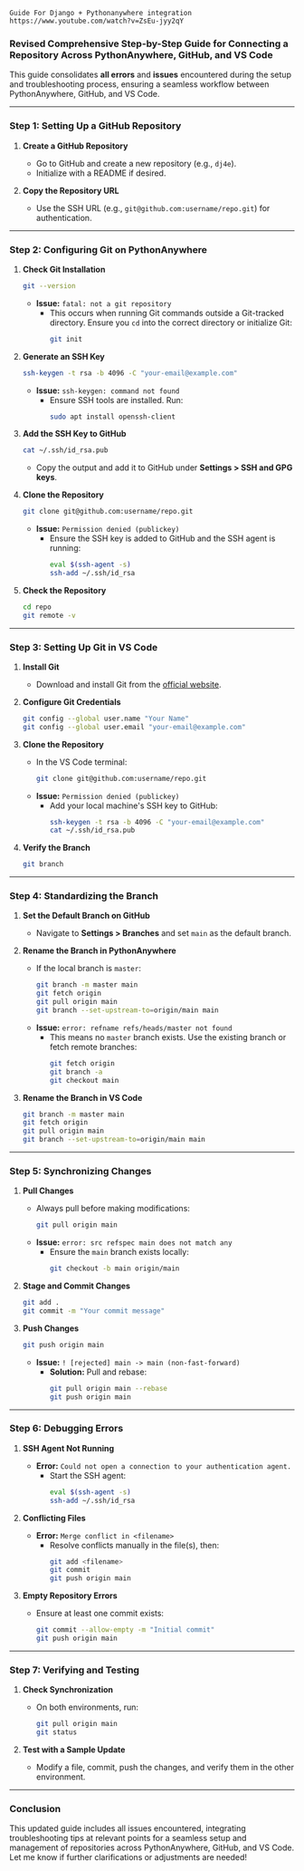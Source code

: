 
```
Guide For Django + Pythonanywhere integration
https://www.youtube.com/watch?v=ZsEu-jyy2qY
```

### **Revised Comprehensive Step-by-Step Guide for Connecting a Repository Across PythonAnywhere, GitHub, and VS Code**

This guide consolidates **all errors** and **issues** encountered during the setup and troubleshooting process, ensuring a seamless workflow between PythonAnywhere, GitHub, and VS Code.

---

### **Step 1: Setting Up a GitHub Repository**
1. **Create a GitHub Repository**
   - Go to GitHub and create a new repository (e.g., `dj4e`).
   - Initialize with a README if desired.

2. **Copy the Repository URL**
   - Use the SSH URL (e.g., `git@github.com:username/repo.git`) for authentication.

---

### **Step 2: Configuring Git on PythonAnywhere**
1. **Check Git Installation**
   ```bash
   git --version
   ```
   - **Issue:** `fatal: not a git repository`
     - This occurs when running Git commands outside a Git-tracked directory. Ensure you `cd` into the correct directory or initialize Git:
       ```bash
       git init
       ```

2. **Generate an SSH Key**
   ```bash
   ssh-keygen -t rsa -b 4096 -C "your-email@example.com"
   ```
   - **Issue:** `ssh-keygen: command not found`
     - Ensure SSH tools are installed. Run:
       ```bash
       sudo apt install openssh-client
       ```

3. **Add the SSH Key to GitHub**
   ```bash
   cat ~/.ssh/id_rsa.pub
   ```
   - Copy the output and add it to GitHub under **Settings > SSH and GPG keys**.

4. **Clone the Repository**
   ```bash
   git clone git@github.com:username/repo.git
   ```
   - **Issue:** `Permission denied (publickey)`
     - Ensure the SSH key is added to GitHub and the SSH agent is running:
       ```bash
       eval $(ssh-agent -s)
       ssh-add ~/.ssh/id_rsa
       ```

5. **Check the Repository**
   ```bash
   cd repo
   git remote -v
   ```

---

### **Step 3: Setting Up Git in VS Code**
1. **Install Git**
   - Download and install Git from the [official website](https://git-scm.com/).

2. **Configure Git Credentials**
   ```bash
   git config --global user.name "Your Name"
   git config --global user.email "your-email@example.com"
   ```

3. **Clone the Repository**
   - In the VS Code terminal:
     ```bash
     git clone git@github.com:username/repo.git
     ```
   - **Issue:** `Permission denied (publickey)`
     - Add your local machine's SSH key to GitHub:
       ```bash
       ssh-keygen -t rsa -b 4096 -C "your-email@example.com"
       cat ~/.ssh/id_rsa.pub
       ```

4. **Verify the Branch**
   ```bash
   git branch
   ```

---

### **Step 4: Standardizing the Branch**
1. **Set the Default Branch on GitHub**
   - Navigate to **Settings > Branches** and set `main` as the default branch.

2. **Rename the Branch in PythonAnywhere**
   - If the local branch is `master`:
     ```bash
     git branch -m master main
     git fetch origin
     git pull origin main
     git branch --set-upstream-to=origin/main main
     ```
   - **Issue:** `error: refname refs/heads/master not found`
     - This means no `master` branch exists. Use the existing branch or fetch remote branches:
       ```bash
       git fetch origin
       git branch -a
       git checkout main
       ```

3. **Rename the Branch in VS Code**
   ```bash
   git branch -m master main
   git fetch origin
   git pull origin main
   git branch --set-upstream-to=origin/main main
   ```

---

### **Step 5: Synchronizing Changes**
1. **Pull Changes**
   - Always pull before making modifications:
     ```bash
     git pull origin main
     ```
   - **Issue:** `error: src refspec main does not match any`
     - Ensure the `main` branch exists locally:
       ```bash
       git checkout -b main origin/main
       ```

2. **Stage and Commit Changes**
   ```bash
   git add .
   git commit -m "Your commit message"
   ```

3. **Push Changes**
   ```bash
   git push origin main
   ```
   - **Issue:** `! [rejected] main -> main (non-fast-forward)`
     - **Solution:** Pull and rebase:
       ```bash
       git pull origin main --rebase
       git push origin main
       ```

---

### **Step 6: Debugging Errors**
1. **SSH Agent Not Running**
   - **Error:** `Could not open a connection to your authentication agent.`
     - Start the SSH agent:
       ```bash
       eval $(ssh-agent -s)
       ssh-add ~/.ssh/id_rsa
       ```

2. **Conflicting Files**
   - **Error:** `Merge conflict in <filename>`
     - Resolve conflicts manually in the file(s), then:
       ```bash
       git add <filename>
       git commit
       git push origin main
       ```

3. **Empty Repository Errors**
   - Ensure at least one commit exists:
     ```bash
     git commit --allow-empty -m "Initial commit"
     git push origin main
     ```

---

### **Step 7: Verifying and Testing**
1. **Check Synchronization**
   - On both environments, run:
     ```bash
     git pull origin main
     git status
     ```

2. **Test with a Sample Update**
   - Modify a file, commit, push the changes, and verify them in the other environment.

---

### **Conclusion**
This updated guide includes all issues encountered, integrating troubleshooting tips at relevant points for a seamless setup and management of repositories across PythonAnywhere, GitHub, and VS Code. Let me know if further clarifications or adjustments are needed!
